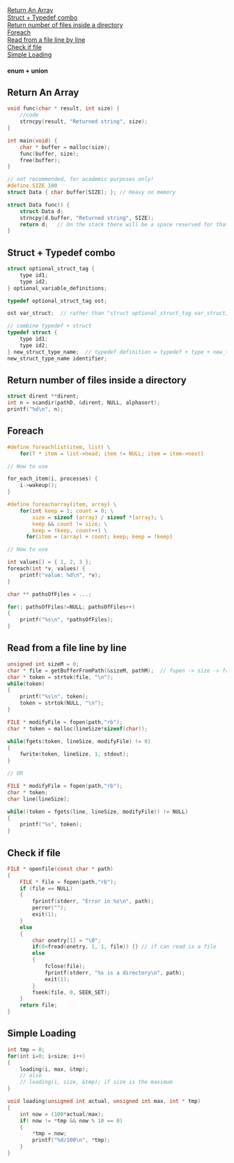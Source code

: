 
[Return An Array](https://github.com/Jakkins/C_for_newbie/blob/master/fileMD/Snippet%20of%20good%20code.md#return-an-array)
<br>[Struct + Typedef combo](https://github.com/Jakkins/C_for_newbie/blob/master/fileMD/Snippet%20of%20good%20code.md#struct--typedef-combo)
<br>[Return number of files inside a directory](https://github.com/Jakkins/C_for_newbie/blob/master/fileMD/Snippet%20of%20good%20code.md#return-number-of-files-inside-a-directory)
<br>[Foreach](https://github.com/Jakkins/C_for_newbie/blob/master/fileMD/Snippet%20of%20good%20code.md#foreach)
<br>[Read from a file line by line](https://github.com/Jakkins/C_for_newbie/blob/master/fileMD/Snippet%20of%20good%20code.md#read-from-a-file-line-by-line)
<br>[Check if file](https://github.com/Jakkins/C_for_newbie/blob/master/fileMD/Snippet%20of%20good%20code.md#check-if-file)
<br>[Simple Loading](https://github.com/Jakkins/C_for_newbie/blob/master/fileMD/Snippet%20of%20good%20code.md#simple-loading)


#### enum + union

## Return An Array

```c
void func(char * result, int size) {
	//code
	strncpy(result, "Returned string", size);
}

int main(void) {
	char * buffer = malloc(size);
	func(buffer, size);
	free(buffer);
} 
```
```c
// not recommended, for academic purposes only!
#define SIZE 100
struct Data { char buffer[SIZE]; };	// Heavy on memory

struct Data func() {
	struct Data d;
	strncpy(d.buffer, "Returned string", SIZE);
	return d;	// On the stack there will be a space reserved for that return value
}
```
## Struct + Typedef combo

```c
struct optional_struct_tag {
	type id1;
	type id2;
} optional_variable_definitions;

typedef optional_struct_tag ost;

ost var_struct;  // rather than "struct optional_struct_tag var_struct;"

// combine typedef + struct
typedef struct {
	type id1;
	type id2;
} new_struct_type_name;  // typedef definition = typedef + type + new_type_name
new_struct_type_name identifier;
```

## Return number of files inside a directory

```c
struct dirent **dirent;
int n = scandir(pathD, &dirent, NULL, alphasort);
printf("%d\n", n);
```

## Foreach
```c
#define foreachlist(item, list) \
    for(T * item = list->head; item != NULL; item = item->next)

// How to use

for_each_item(i, processes) {
    i->wakeup();
}
```
```c
#define foreacharray(item, array) \
    for(int keep = 1; count = 0; \
    	size = sizeof (array) / sizeof *(array); \
        keep && count != size; \
        keep = !keep, count++) \
      for(item = (array) + count; keep; keep = !keep)

// How to use

int values[] = { 1, 2, 3 };
foreach(int *v, values) {
    printf("value: %d\n", *v);
}
```
```c
char ** pathsOfFiles = ...;

for(; pathsOfFiles!=NULL; pathsOfFiles++)
{
	printf("%s\n", *pathsOfFiles);
}

```

## Read from a file line by line

```c
unsigned int sizeM = 0;
char * file = getBufferFromPath(&sizeM, pathM);  // fopen -> size -> fread
char * token = strtok(file, "\n");
while(token)
{
	printf("%s\n", token);
	token = strtok(NULL, "\n");
}
```
```c
FILE * modifyFile = fopen(path,"rb");
char * token = malloc(lineSize*sizeof(char));

while(fgets(token, lineSize, modifyFile) != 0)
{
	fwrite(token, lineSize, 1, stdout);
}

// OR

FILE * modifyFile = fopen(path,"rb");
char * token;
char line[lineSize];

while((token = fgets(line, lineSize, modifyFile)) != NULL)
{
	printf("%s", token);
}
```

## Check if file
```c
FILE * openfile(const char * path)
{
    FILE * file = fopen(path,"rb");
    if (file == NULL)
    {
    	fprintf(stderr, "Error in %s\n", path);
        perror("");
        exit(1);
    }
    else
    {
        char onetry[1] = "\0";
        if(0<fread(onetry, 1, 1, file)) {} // if can read is a file
        else
        {
            fclose(file);
            fprintf(stderr, "%s is a directory\n", path);
            exit(1);
        }
        fseek(file, 0, SEEK_SET);
    }
    return file;
}
```
## Simple Loading

```c
int tmp = 0;
for(int i=0; i<size; i++)
{
	loading(i, max, &tmp); 
	// also 
	// loading(i, size, &tmp); if size is the maximum
}

void loading(unsigned int actual, unsigned int max, int * tmp)
{
    int now = (100*actual/max);
    if( now != *tmp && now % 10 == 0)
    {
        *tmp = now;
        printf("%d/100\n", *tmp);
    }
}

```






















